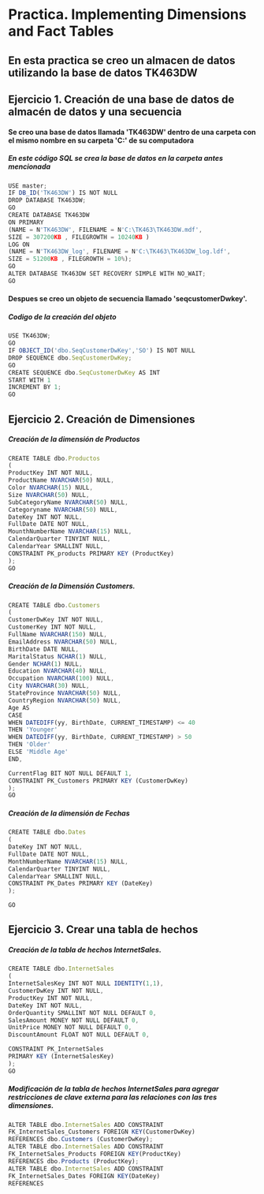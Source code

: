 # Practica. Implementing Dimensions and Fact Tables

En esta practica se creo un almacen de datos utilizando la base de datos TK463DW
---


## Ejercicio 1. Creación de una base de datos de almacén de datos y una secuencia

#### Se creo una base de datos llamada 'TK463DW' dentro de una carpeta con el mismo nombre en su carpeta 'C:' de su computadora
##### En este código SQL se crea la base de datos en la carpeta antes mencionada
```javascript
USE master;
IF DB_ID('TK463DW') IS NOT NULL
DROP DATABASE TK463DW;
GO
CREATE DATABASE TK463DW
ON PRIMARY
(NAME = N'TK463DW', FILENAME = N'C:\TK463\TK463DW.mdf',
SIZE = 307200KB , FILEGROWTH = 10240KB )
LOG ON
(NAME = N'TK463DW_log', FILENAME = N'C:\TK463\TK463DW_log.ldf',
SIZE = 51200KB , FILEGROWTH = 10%);
GO
ALTER DATABASE TK463DW SET RECOVERY SIMPLE WITH NO_WAIT;
GO
```
#### Despues se creo un objeto de secuencia llamado 'seqcustomerDwkey'.
##### Codigo de la creación del objeto
```javascript
USE TK463DW;
GO
IF OBJECT_ID('dbo.SeqCustomerDwKey','SO') IS NOT NULL
DROP SEQUENCE dbo.SeqCustomerDwKey;
GO
CREATE SEQUENCE dbo.SeqCustomerDwKey AS INT
START WITH 1
INCREMENT BY 1;
GO
```


## Ejercicio 2. Creación de Dimensiones

##### Creación de la dimensión de Productos
```javascript
CREATE TABLE dbo.Productos
(
ProductKey INT NOT NULL,
ProductName NVARCHAR(50) NULL,
Color NVARCHAR(15) NULL,
Size NVARCHAR(50) NULL,
SubCategoryName NVARCHAR(50) NULL,
Categoryname NVARCHAR(50) NULL,
DateKey INT NOT NULL,
FullDate DATE NOT NULL,
MounthNumberName NVARCHAR(15) NULL,
CalendarQuarter TINYINT NULL,
CalendarYear SMALLINT NULL,
CONSTRAINT PK_products PRIMARY KEY (ProductKey)
);
GO
```
##### Creación de la Dimensión Customers.
```javascript
CREATE TABLE dbo.Customers
(
CustomerDwKey INT NOT NULL,
CustomerKey INT NOT NULL,
FullName NVARCHAR(150) NULL,
EmailAddress NVARCHAR(50) NULL,
BirthDate DATE NULL,
MaritalStatus NCHAR(1) NULL,
Gender NCHAR(1) NULL,
Education NVARCHAR(40) NULL,
Occupation NVARCHAR(100) NULL,
City NVARCHAR(30) NULL,
StateProvince NVARCHAR(50) NULL,
CountryRegion NVARCHAR(50) NULL,
Age AS
CASE
WHEN DATEDIFF(yy, BirthDate, CURRENT_TIMESTAMP) <= 40
THEN 'Younger'
WHEN DATEDIFF(yy, BirthDate, CURRENT_TIMESTAMP) > 50
THEN 'Older'
ELSE 'Middle Age'
END,

CurrentFlag BIT NOT NULL DEFAULT 1,
CONSTRAINT PK_Customers PRIMARY KEY (CustomerDwKey)
);
GO
```

##### Creación de la dimensión de Fechas
```javascript
CREATE TABLE dbo.Dates
(
DateKey INT NOT NULL,
FullDate DATE NOT NULL,
MonthNumberName NVARCHAR(15) NULL,
CalendarQuarter TINYINT NULL,
CalendarYear SMALLINT NULL,
CONSTRAINT PK_Dates PRIMARY KEY (DateKey)
);

GO
```

## Ejercicio 3. Crear una tabla de hechos

##### Creación de la tabla de hechos InternetSales.
```javascript
CREATE TABLE dbo.InternetSales
(
InternetSalesKey INT NOT NULL IDENTITY(1,1),
CustomerDwKey INT NOT NULL,
ProductKey INT NOT NULL,
DateKey INT NOT NULL,
OrderQuantity SMALLINT NOT NULL DEFAULT 0,
SalesAmount MONEY NOT NULL DEFAULT 0,
UnitPrice MONEY NOT NULL DEFAULT 0,
DiscountAmount FLOAT NOT NULL DEFAULT 0,

CONSTRAINT PK_InternetSales
PRIMARY KEY (InternetSalesKey)
);
GO
```
##### Modificación de la tabla de hechos InternetSales para agregar restricciones de clave externa para las relaciones con las tres dimensiones.
```javascript
ALTER TABLE dbo.InternetSales ADD CONSTRAINT
FK_InternetSales_Customers FOREIGN KEY(CustomerDwKey)
REFERENCES dbo.Customers (CustomerDwKey);
ALTER TABLE dbo.InternetSales ADD CONSTRAINT
FK_InternetSales_Products FOREIGN KEY(ProductKey)
REFERENCES dbo.Products (ProductKey);
ALTER TABLE dbo.InternetSales ADD CONSTRAINT
FK_InternetSales_Dates FOREIGN KEY(DateKey)
REFERENCES
```



